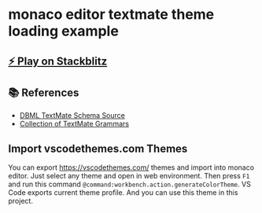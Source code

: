 # monaco editor textmate theme loading example

## [⚡️ Play on Stackblitz](https://stackblitz.com/~/github.com/relliv/monaco-editor-textmate-theme-loading-example)

## 📚 References

- [DBML TextMate Schema Source](https://github.com/duynvu/DBML-Highlighter)
- [Collection of TextMate Grammars](https://github.com/shikijs/textmate-grammars-themes)

## Import vscodethemes.com Themes

You can export https://vscodethemes.com/ themes and import into monaco editor. Just select any theme and open in web environment. Then press `F1` and run this command `@command:workbench.action.generateColorTheme`. VS Code exports current theme profile. And you can use this theme in this project.
